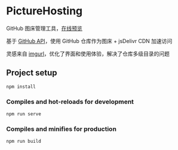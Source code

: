# PictureHosting

GitHub 图床管理工具，[在线预览](http://piclist.vimio.top/)

基于 [GitHub API](https://docs.github.com/cn/rest)，使用 GitHub 仓库作为图床 + jsDelivr CDN 加速访问

灵感来自 [imgurl](https://github.com/WishMelz/imgurl)，优化了界面和使用体验，解决了仓库多级目录的问题



## Project setup
```
npm install
```

### Compiles and hot-reloads for development
```
npm run serve
```

### Compiles and minifies for production
```
npm run build
```


